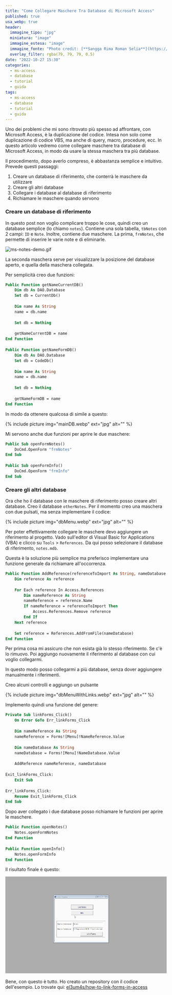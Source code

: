 ```yaml
---
title: "Come Collegare Maschere Tra Database di Microsoft Access"
published: true
usa_webp: true
header:
  immagine_tipo: "jpg"
  miniatura: "image"
  immagine_estesa: "image"
  immagine_fonte: "Photo credit: [**Sangga Rima Roman Selia**](https://unsplash.com/@sxy_selia)"
  overlay_filter: rgba(79, 79, 79, 0.5)
date: "2022-10-27 15:30"
categories:
  - ms-access
  - database
  - tutorial
  - guida
tags:
  - ms-access
  - database
  - tutorial
  - guida
---
```


Uno dei problemi che mi sono ritrovato più spesso ad affrontare, con Microsoft Access, è la duplicazione del codice. Intesa non solo come duplicazione di codice VBS, ma anche di query, macro, procedure, ecc. In questo articolo vedremo come collegare maschere tra database di Microsoft Access, in modo da usare la stessa maschera tra più database.

Il procedimento, dopo averlo compreso, è abbastanza semplice e intuitivo. Prevede questi passaggi:

1. Creare un database di riferimento, che conterrà le maschere da utilizzare
2. Creare gli altri database
3. Collegare i database al database di riferimento
4. Richiamare le maschere quando servono

### Creare un database di riferimento

In questo post non voglio complicare troppo le cose, quindi creo un database semplice (lo chiamo `notes`). Contiene una sola tabella, `tbNotes` con 2 campi: `ID` e `Note`. Inoltre, contiene due maschere. La prima, `frmNotes`, che permette di inserire le varie note e di eliminarle.

![ms-notes-demo.gif](https://raw.githubusercontent.com/el3um4s/strani-anelli-blog/master/_posts/2022/2022-10-27-come-collegare-maschere-da-un-altro-database-in-ms-access/ms-notes-demo.gif)

La seconda maschera serve per visualizzare la posizione del database aperto, e quella della maschera collegata.

Per semplicità creo due funzioni:

```vb
Public Function getNameCurrentDB()
    Dim db As DAO.Database
    Set db = CurrentDb()

    Dim name As String
    name = db.name

    Set db = Nothing

    getNameCurrentDB = name
End Function

Public Function getNameFormDB()
    Dim db As DAO.Database
    Set db = CodeDb()

    Dim name As String
    name = db.name

    Set db = Nothing

    getNameFormDB = name
End Function
```

In modo da ottenere qualcosa di simile a questo:

{% include picture img="mainDB.webp" ext="jpg" alt="" %}

Mi servono anche due funzioni per aprire le due maschere:

```vb
Public Sub openFormNotes()
    DoCmd.OpenForm "frmNotes"
End Sub

Public Sub openFormInfo()
    DoCmd.OpenForm "frmInfo"
End Sub
```

### Creare gli altri database

Ora che ho il database con le maschere di riferimento posso creare altri database. Creo il database `otherNotes`. Per il momento creo una maschera con due pulsati, ma senza implementare il codice:

{% include picture img="dbMenu.webp" ext="jpg" alt="" %}

Per poter effettivamente collegare le maschere devo aggiungere un riferimento al progetto. Vado sull'editor di Visual Basic for Applications (VBA) e clicco su `Tools` > `References`. Da qui posso selezionare il database di riferimento, `notes.mdb`.

Questa è la soluzione più semplice ma preferisco implementare una funzione generale da richiamare all'occorrenza.

```vb
Public Function AddReference(referenceToImport As String, nameDatabase As String)
    Dim reference As reference

    For Each reference In Access.References
        Dim nameReference As String
        nameReference = reference.Name
        If nameReference = referenceToImport Then
            Access.References.Remove reference
        End If
    Next reference

    Set reference = References.AddFromFile(nameDatabase)
End Function
```

Per prima cosa mi assicuro che non esista già lo stesso riferimento. Se c'è lo rimuovo. Poi aggiungo nuovamente il riferimento al database con cui voglio collegarmi.

In questo modo posso collegarmi a più database, senza dover aggiungere manualmente i riferimenti.

Creo alcuni controlli e aggiungo un pulsante

{% include picture img="dbMenuWithLinks.webp" ext="jpg" alt="" %}

Implemento quindi una funzione del genere:

```vb
Private Sub linkForms_Click()
    On Error GoTo Err_linkForms_Click

    Dim nameReference As String
    nameReference = Forms![Menu]!NameReference.Value

    Dim nameDatabase As String
    nameDatabase = Forms![Menu]!NameDatabase.Value

    AddReference nameReference, nameDatabase

Exit_linkForms_Click:
    Exit Sub

Err_linkForms_Click:
    Resume Exit_linkForms_Click
End Sub
```

Dopo aver collegato i due database posso richiamare le funzioni per aprire le maschere.

```vb
Public Function openNotes()
    Notes.openFormNotes
End Function

Public Function openInfo()
    Notes.openFormInfo
End Function
```

Il risultato finale è questo:

![ms-notes-demo.gif](https://raw.githubusercontent.com/el3um4s/strani-anelli-blog/master/_posts/2022/2022-10-27-come-collegare-maschere-da-un-altro-database-in-ms-access/showFormsLinked.gif)

Bene, con questo è tutto. Ho creato un repository con il codice dell'esempio. Lo trovate qui: [el3um4s/how-to-link-forms-in-access](https://github.com/el3um4s/how-to-link-forms-in-access)
